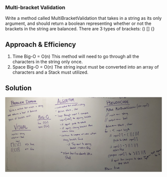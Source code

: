 ### Multi-bracket Validation

Write a method called MultiBracketValidation that takes in a string as its only argument, and should return a boolean representing whether or not the brackets in the string are balanced. There are 3 types of brackets: () [] {}

## Approach & Efficiency
1.	Time Big-O = O(n)	This method will need to go through all the characters in the string only once.
2.	Space Big-O = O(n)	The string input must be converted into an array of characters and a Stack must utilized. 

## Solution
![Whiteboard Solution](../../assets/multibracketValidation.png "Whiteboard Solution")